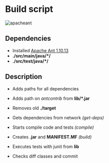 # Build script

![apacheant](https://img.shields.io/badge/apacheant-A81C7D?style=for-the-badge&logo=apacheant&logoColor=white)


## Dependencies

* Installed [Apache Ant 1.10.13](https://ant.apache.org/bindownload.cgi)
* **./src/main/java/*/**
* **./src/test/java/*/**

## Description

* Adds paths for all dependencies
* Adds path on *antcontrib* from **lib/*.jar**


* Removes old **./target**


* Gets dependencies from network *(get-deps)*


* Starts compile code and tests *(compile)*


* Creates **.jar** and **MANIFEST.MF** *(build)*


* Executes tests with junit from **lib**


* Сhecks diff classes and commit